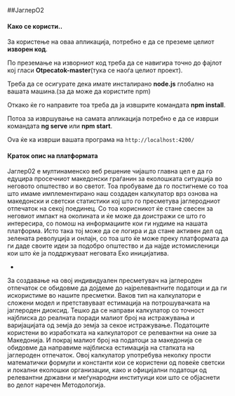 

##ЈаглерО2


#### Како се користи..

За користење на оваа апликација, потребно е да се преземе целиот **изворен код**.


По преземање на изворниот код треба да се навигира точно до фајлот кој гласи **Otpecatok-master**(тука се наоѓа целиот проект).

Треба да се осигурате дека имате инсталирано **node.js** глобално на вашата машина.(за да може да користите npm)

Откако ќе го направите тоа треба да ја извшрите командата **npm install**.

Потoa за извршување на самата апликација потребно е да се изврши командата **ng serve** или **npm start**.

Ova ќе ка изврши вашата програма на `http://localhost:4200/`

#### Краток опис на платформата

Јаглер02 е мултинаменско веб решение чијашто главна цел е да го едуцира просечниот македонски граѓанин за еколошката ситуација во неговото општество и во светот.
Тоа пробуваме да го постигнеме со тоа што имаме имплементирано наш создаден калкулатор врз ознова на македонски и светски статистики кој што го пресметува јаглеродниот отпечаток на секој поединец.
Со тоа корисникот ќе стане свесен за неговиот импакт на околината и ќе може да доистражи се што го интересира, со помош на информациите кои ги нудиме на нашата платформа.
Исто така тој може да се логира и да стане активен дел од зелената револуција и онлајн, со тоа што ќе може преку платформата да ги даде своите идеи за подобро општество и да најде истомисленици кои што ќе ја поддржуваат неговата Еко иницијатива.


*
За создавање на овој индивидуален пресметувач на јаглероден отпечаток се обидовме да дојдеме до најрелевантните податоци и да ги искористиме во нашите пресметки.
Ваков тип на калкулатори е сложени модел и претставуваат естимација на потрошувачката на јаглероден диоксид. Тешко да се направи калкулатор со точност најблиска до реалната поради малиот број на истражувања и варијацијата од земја до земја за секое истражување.
Податоците користени во изработката на калкулаторот се релевантни на оние за Македонија. И покрај малиот број на податоци за македонија се обидовме да направиме најблиска естимација на стапката на јаглероден отпечаток.
Овој калкулатор употребува неколку прости математички формули и константи кои се користени од повеќе светски и локални еколошки организации, како и официјални податоци од релевантни државни и меѓународни институици кои што се објаснети во делот наречен Методологија.
